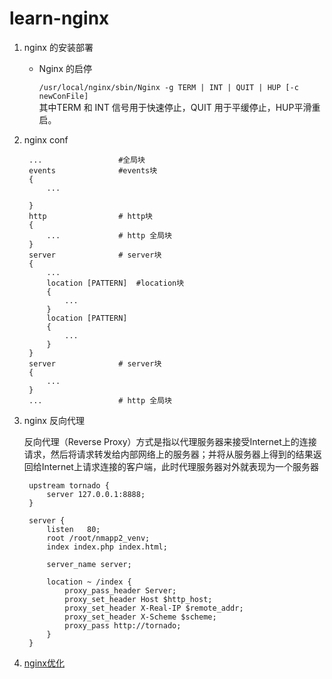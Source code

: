 # learn-nginx

1. nginx 的安装部署

	- Nginx 的启停

		`/usr/local/nginx/sbin/Nginx -g TERM | INT | QUIT | HUP [-c newConFile]`<br>
		其中TERM 和 INT 信号用于快速停止，QUIT 用于平缓停止，HUP平滑重启。
		
2. nginx conf

		...                 #全局块
		events              #events块
		{
			...
		
		}
		http                # http块
		{
			...             # http 全局块
		}
		server              # server块
		{
			...
			location [PATTERN]  #location块
			{
				...
			}
			location [PATTERN]
			{
				...
			}
		}
		server              # server块
		{
			...
		}
		...                 # http 全局块
		
3. nginx 反向代理

	反向代理（Reverse Proxy）方式是指以代理服务器来接受Internet上的连接请求，然后将请求转发给内部网络上的服务器；并将从服务器上得到的结果返回给Internet上请求连接的客户端，此时代理服务器对外就表现为一个服务器

		upstream tornado {
		    server 127.0.0.1:8888;
		}
		  
		server {
			listen   80;
			root /root/nmapp2_venv;
			index index.php index.html;
				  
			server_name server;
			  
			location ~ /index {
				proxy_pass_header Server;
				proxy_set_header Host $http_host;
				proxy_set_header X-Real-IP $remote_addr;
				proxy_set_header X-Scheme $scheme;
				proxy_pass http://tornado;
			}
		}
	
4. [nginx优化](/inc/optimization.md) 

